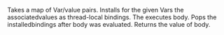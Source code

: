 Takes a map of Var/value pairs. Installs for the given Vars the associatedvalues as thread-local bindings. The executes body. Pops the installedbindings after body was evaluated. Returns the value of body.